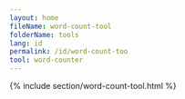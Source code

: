 ```yaml
---
layout: home
fileName: word-count-tool
folderName: tools
lang: id
permalink: /id/word-count-too
tool: word-counter
---
```

{% include section/word-count-tool.html %}
